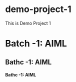 # demo-project-1
This is Demo Project 1
<h1>Batch -1: AIML</h1>
<h2>Bathc -1: AIML</h2>

<h4>Bathc -1: AIML</h4>



